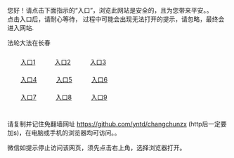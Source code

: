 您好！请点击下面指示的“入口”，浏览此网站是安全的，且为您带来平安。。 <br/>
点击入口后，请耐心等待， 过程中可能会出现无法打开的提示，请忽略，最终会进入网站. </br>

法轮大法在长春<br/>
<div style="padding:10px"><a style="margin:20px" target="_blank" href="https://d3lhskb52g5dde.cloudfront.net/2Qpsp?msawzw" id="ccLink1" rel="nofollow">入口1</a> <a target="_blank" style="margin:20px" href="https://duhm7wo041kf9.cloudfront.net/2Qpsp?gwzrfkqj" id="ccLink2" rel="nofollow">入口2</a> <a style="margin:20px" target="_blank" href="https://d3lzjv8lsgx4ve.cloudfront.net/2Qpsp?urdwhbim" id="ccLink3" rel="nofollow">入口3</a></div>

<div style="padding:10px" ><a style="margin:20px" target="_blank" href="https://d3lhskb52g5dde.cloudfront.net/2Qpsp?msawzw" id="ccLink4" rel="nofollow">入口4</a> <a style="margin:20px" href="https://duhm7wo041kf9.cloudfront.net/2Qpsp?gwzrfkqj" target="_blank" id="ccLink5" rel="nofollow">入口5</a> <a style="margin:20px" href="https://d3lzjv8lsgx4ve.cloudfront.net/2Qpsp?urdwhbim" target="_blank" id="ccLink6" rel="nofollow">入口6</a></div>

<div style="padding:10px"><a style="margin:20px" target="_blank" href="https://d3lhskb52g5dde.cloudfront.net/2Qpsp?msawzw" id="ccLink7" rel="nofollow">入口7</a> <a style="margin:20px" href="https://duhm7wo041kf9.cloudfront.net/2Qpsp?gwzrfkqj" target="_blank" id="ccLink8" rel="nofollow">入口8</a> <a style="margin:20px" target="_blank" href="https://d3lzjv8lsgx4ve.cloudfront.net/2Qpsp?urdwhbim" id="ccLink9" rel="nofollow">入口9</a></div>

<br/>



请复制并记住免翻墙网址 https://github.com/yntd/changchunzx (http后一定要加s)，在电脑或手机的浏览器均可访问。。<br/>

微信如提示停止访问该网页，须先点击右上角，选择浏览器打开。
